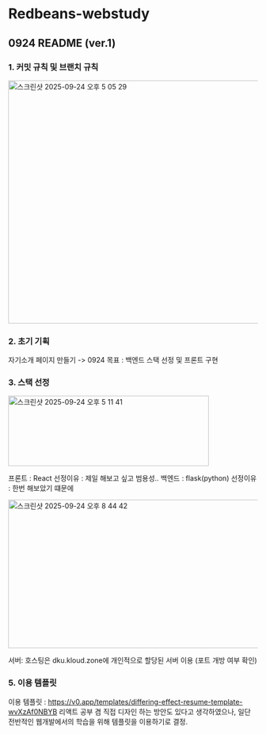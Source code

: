 # Redbeans-webstudy

## 0924 README (ver.1)

### 1. 커밋 규칙 및 브랜치 규칙
<img width="981" height="491" alt="스크린샷 2025-09-24 오후 5 05 29" src="https://github.com/user-attachments/assets/1c670be0-870c-4b40-b1b7-31c165c49b98" />

### 2. 초기 기획
자기소개 페이지 만들기 -> 0924 목표 : 백엔드 스택 선정 및 프론트 구현


### 3. 스택 선정

<img width="405" height="142" alt="스크린샷 2025-09-24 오후 5 11 41" src="https://github.com/user-attachments/assets/fb5eb62e-22f6-4cc9-946b-8923625dd46d" />

프론트 : React
선정이유 : 제일 해보고 싶고 범용성..
백엔드 : flask(python)
선정이유 : 한번 해보았기 떄문에

<img width="936" height="300" alt="스크린샷 2025-09-24 오후 8 44 42" src="https://github.com/user-attachments/assets/f56b289b-483d-4477-a90c-a5f594fcc854" />

서버: 호스팅은 dku.kloud.zone에 개인적으로 할당된 서버 이용 (포트 개방 여부 확인)

### 5. 이용 템플릿

이용 템플릿 : https://v0.app/templates/differing-effect-resume-template-wvXzAf0NBYB
리액트 공부 겸 직접 디자인 하는 방안도 있다고 생각하였으나, 일단 전반적인 웹개발에서의 학습을 위해 템플릿을 이용하기로 결정.



